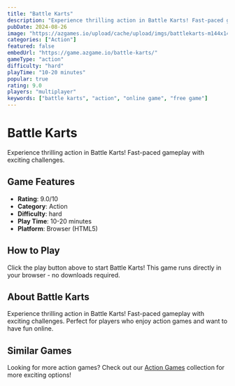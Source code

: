 ```yaml
---
title: "Battle Karts"
description: "Experience thrilling action in Battle Karts! Fast-paced gameplay with exciting challenges."
pubDate: 2024-08-26
image: "https://azgames.io/upload/cache/upload/imgs/battlekarts-m144x144.webp"
categories: ["Action"]
featured: false
embedUrl: "https://game.azgame.io/battle-karts/"
gameType: "action"
difficulty: "hard"
playTime: "10-20 minutes"
popular: true
rating: 9.0
players: "multiplayer"
keywords: ["battle karts", "action", "online game", "free game"]
---
```


# Battle Karts

Experience thrilling action in Battle Karts! Fast-paced gameplay with exciting challenges.

## Game Features

- **Rating**: 9.0/10
- **Category**: Action
- **Difficulty**: hard
- **Play Time**: 10-20 minutes
- **Platform**: Browser (HTML5)

## How to Play

Click the play button above to start Battle Karts! This game runs directly in your browser - no downloads required.

## About Battle Karts

Experience thrilling action in Battle Karts! Fast-paced gameplay with exciting challenges. Perfect for players who enjoy action games and want to have fun online.

## Similar Games

Looking for more action games? Check out our [Action Games](/categories/action) collection for more exciting options!
